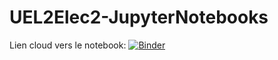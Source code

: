 # UEL2Elec2-JupyterNotebooks
Lien cloud vers le notebook: [![Binder](https://mybinder.org/badge_logo.svg)](https://mybinder.org/v2/gh/tdulille/UEL2Elec2-JupyterNotebooks/main?filepath=Num%C3%A9risation%20des%20signaux.ipynb)  
